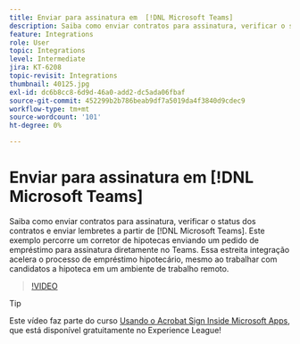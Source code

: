 ```yaml
---
title: Enviar para assinatura em  [!DNL Microsoft Teams]
description: Saiba como enviar contratos para assinatura, verificar o status dos contratos e enviar lembretes de dentro de [!DNL Microsoft Teams]
feature: Integrations
role: User
topic: Integrations
level: Intermediate
jira: KT-6208
topic-revisit: Integrations
thumbnail: 40125.jpg
exl-id: dc6b8cc8-6d9d-46a0-add2-dc5ada06fbaf
source-git-commit: 452299b2b786beab9df7a5019da4f3840d9cdec9
workflow-type: tm+mt
source-wordcount: '101'
ht-degree: 0%

---
```


# Enviar para assinatura em [!DNL Microsoft Teams]

Saiba como enviar contratos para assinatura, verificar o status dos contratos e enviar lembretes a partir de [!DNL Microsoft Teams]. Este exemplo percorre um corretor de hipotecas enviando um pedido de empréstimo para assinatura diretamente no Teams. Essa estreita integração acelera o processo de empréstimo hipotecário, mesmo ao trabalhar com candidatos a hipoteca em um ambiente de trabalho remoto.

>[!VIDEO](https://video.tv.adobe.com/v/346545?quality=12&learn=on&hidetitle=true)

>[!TIP]
>
>Este vídeo faz parte do curso [Usando o Acrobat Sign Inside Microsoft Apps](https://experienceleague.adobe.com/?recommended=Sign-U-1-2020.2), que está disponível gratuitamente no Experience League!
